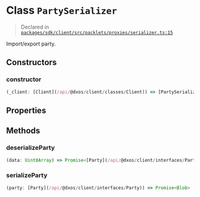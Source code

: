 # Class `PartySerializer`
> Declared in [`packages/sdk/client/src/packlets/proxies/serializer.ts:15`](https://github.com/dxos/protocols/blob/main/packages/sdk/client/src/packlets/proxies/serializer.ts#L15)


Import/export party.

## Constructors
### constructor
```ts
(_client: [Client](/api/@dxos/client/classes/Client)) => [PartySerializer](/api/@dxos/client/classes/PartySerializer)
```

## Properties


## Methods
### deserializeParty
```ts
(data: Uint8Array) => Promise<[Party](/api/@dxos/client/interfaces/Party)>
```
### serializeParty
```ts
(party: [Party](/api/@dxos/client/interfaces/Party)) => Promise<Blob>
```